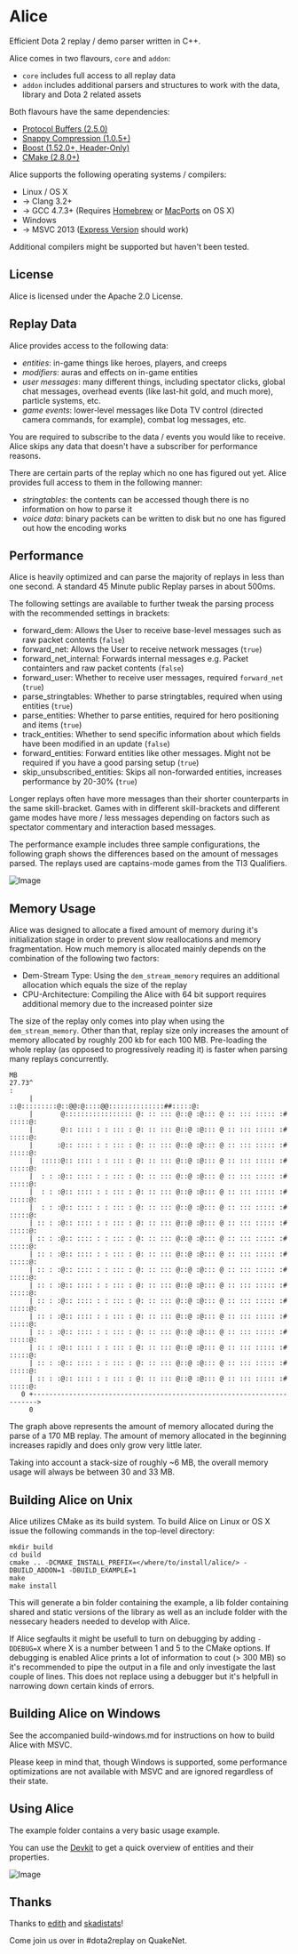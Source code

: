 Alice
=====

Efficient Dota 2 replay / demo parser written in C++.

Alice comes in two flavours, `core` and `addon`:

 - `core` includes full access to all replay data
 - `addon` includes additional parsers and structures to work with the data, library and Dota 2 related assets

Both flavours have the same dependencies:

 - [Protocol Buffers (2.5.0)](http://code.google.com/p/protobuf/)
 - [Snappy Compression (1.0.5+)](http://code.google.com/p/snappy/)
 - [Boost (1.52.0+, Header-Only)](http://www.boost.org/)
 - [CMake (2.8.0+)](http://www.cmake.org/)

Alice supports the following operating systems / compilers:

 - Linux / OS X
 - -> Clang 3.2+
 - -> GCC 4.7.3+ (Requires [Homebrew](http://brew.sh/) or [MacPorts](https://www.macports.org/) on OS X)
 - Windows
 - -> MSVC 2013 ([Express Version](http://www.visualstudio.com/downloads/download-visual-studio-vs#d-express-windows-desktop) should work)

Additional compilers might be supported but haven't been tested.

License
-------

Alice is licensed under the Apache 2.0 License.

Replay Data
-----------

Alice provides access to the following data:

 - _entities_: in-game things like heroes, players, and creeps
 - _modifiers_: auras and effects on in-game entities
 - _user messages_: many different things, including spectator clicks, global chat messages, overhead
   events (like last-hit gold, and much more), particle systems, etc.
 - _game events_: lower-level messages like Dota TV control (directed camera commands, for example),
   combat log messages, etc.

You are required to subscribe to the data / events you would like to receive. Alice skips any data that doesn't
have a subscriber for performance reasons.

There are certain parts of the replay which no one has figured out yet. Alice provides full access to them
in the following manner:

 - _stringtables_: the contents can be accessed though there is no information on how to parse it
 - _voice data_: binary packets can be written to disk but no one has figured out how the encoding works

Performance
-----------

Alice is heavily optimized and can parse the majority of replays in less than one second. A standard 45 Minute public
Replay parses in about 500ms.

The following settings are available to further tweak the parsing process with the recommended settings in brackets:

 - forward_dem: Allows the User to receive base-level messages such as raw packet contents (`false`)
 - forward_net: Allows the User to receive network messages (`true`)
 - forward_net_internal: Forwards internal messages e.g. Packet containters and raw packet contents (`false`)
 - forward_user: Whether to receive user messages, required `forward_net` (`true`)
 - parse_stringtables: Whether to parse stringtables, required when using entities (`true`)
 - parse_entities: Whether to parse entities, required for hero positioning and items (`true`)
 - track_entities: Whether to send specific information about which fields have been modified in an update (`false`)
 - forward_entities: Forward entities like other messages. Might not be required if you have a good parsing setup (`true`)
 - skip_unsubscribed_entities: Skips all non-forwarded entities, increases performance by 20-30% (`true`)

Longer replays often have more messages than their shorter counterparts in the same skill-bracket.
Games with in different skill-brackets and different game modes have more / less messages depending on factors such as
spectator commentary and interaction based messages.

The performance example includes three sample configurations, the following graph shows the differences based on the amount
of messages parsed. The replays used are captains-mode games from the TI3 Qualifiers.

![Image](https://raw.github.com/AliceStats/Alice/master/doc/performance/graph.png)

Memory Usage
------------

Alice was designed to allocate a fixed amount of memory during it's initialization stage in order to prevent slow
reallocations and memory fragmentation. How much memory is allocated mainly depends on the combination of the
following two factors:

 - Dem-Stream Type: Using the `dem_stream_memory` requires an additional allocation which equals the size of the replay
 - CPU-Architecture: Compiling the Alice with 64 bit support requires additional memory due to the increased pointer size

The size of the replay only comes into play when using the `dem_stream_memory`. Other than that, replay size only increases
the amount of memory allocated by roughly 200 kb for each 100 MB. Pre-loading the whole replay (as opposed to progressively
reading it) is faster when parsing many replays concurrently.

    MB
    27.73^                                                                       :
         |                        ::@:::::::::@::@@:@::::@@::::::::::::::##:::::@:
         |       @::::::::::::::::: @: :: ::: @::@ :@::: @ :: ::: ::::: :# :::::@:
         |       @:: :::: : : ::: : @: :: ::: @::@ :@::: @ :: ::: ::::: :# :::::@:
         |      :@:: :::: : : ::: : @: :: ::: @::@ :@::: @ :: ::: ::::: :# :::::@:
         |  :::::@:: :::: : : ::: : @: :: ::: @::@ :@::: @ :: ::: ::::: :# :::::@:
         |  : : :@:: :::: : : ::: : @: :: ::: @::@ :@::: @ :: ::: ::::: :# :::::@:
         |  : : :@:: :::: : : ::: : @: :: ::: @::@ :@::: @ :: ::: ::::: :# :::::@:
         |  : : :@:: :::: : : ::: : @: :: ::: @::@ :@::: @ :: ::: ::::: :# :::::@:
         | :: : :@:: :::: : : ::: : @: :: ::: @::@ :@::: @ :: ::: ::::: :# :::::@:
         | :: : :@:: :::: : : ::: : @: :: ::: @::@ :@::: @ :: ::: ::::: :# :::::@:
         | :: : :@:: :::: : : ::: : @: :: ::: @::@ :@::: @ :: ::: ::::: :# :::::@:
         | :: : :@:: :::: : : ::: : @: :: ::: @::@ :@::: @ :: ::: ::::: :# :::::@:
         | :: : :@:: :::: : : ::: : @: :: ::: @::@ :@::: @ :: ::: ::::: :# :::::@:
         | :: : :@:: :::: : : ::: : @: :: ::: @::@ :@::: @ :: ::: ::::: :# :::::@:
         | :: : :@:: :::: : : ::: : @: :: ::: @::@ :@::: @ :: ::: ::::: :# :::::@:
         | :: : :@:: :::: : : ::: : @: :: ::: @::@ :@::: @ :: ::: ::::: :# :::::@:
         | :: : :@:: :::: : : ::: : @: :: ::: @::@ :@::: @ :: ::: ::::: :# :::::@:
         | :: : :@:: :::: : : ::: : @: :: ::: @::@ :@::: @ :: ::: ::::: :# :::::@:
         | :: : :@:: :::: : : ::: : @: :: ::: @::@ :@::: @ :: ::: ::::: :# :::::@:
       0 +----------------------------------------------------------------------->
         0

The graph above represents the amount of memory allocated during the parse of a 170 MB replay. The amount of memory
allocated in the beginning increases rapidly and does only grow very little later.

Taking into account a stack-size of roughly ~6 MB, the overall memory usage will always be between 30 and 33 MB.

Building Alice on Unix
----------------------

Alice utilizes CMake as its build system. To build Alice on Linux or OS X issue the following commands in the top-level
directory:

    mkdir build
    cd build
    cmake .. -DCMAKE_INSTALL_PREFIX=</where/to/install/alice/> -DBUILD_ADDON=1 -DBUILD_EXAMPLE=1
    make
    make install

This will generate a bin folder containing the example, a lib folder containing shared and static versions of
the library as well as an include folder with the nessecary headers needed to develop with Alice.

If Alice segfaults it might be usefull to turn on debugging by adding `-DDEBUG=X` where X is a number between 1 and 5
to the CMake options. If debugging is enabled Alice prints a lot of information to cout (> 300 MB) so it's recommended
to pipe the output in a file and only investigate the last couple of lines. This does not replace using a debugger but
it's helpfull in narrowing down certain kinds of errors.

Building Alice on Windows
-------------------------

See the accompanied build-windows.md for instructions on how to build Alice with MSVC.

Please keep in mind that, though Windows is supported, some performance optimizations are not available with MSVC
and are ignored regardless of their state.


Using Alice
-----------

The example folder contains a very basic usage example.

You can use the [Devkit](https://github.com/AliceStats/DevKit) to get a quick overview of entities and their properties.

![Image](https://raw.github.com/AliceStats/DevKit/master/doc/screenshot.png)

Thanks
------

Thanks to [edith](https://github.com/dschleck/edith) and [skadistats](https://github.com/skadistats/)!

Come join us over in #dota2replay on QuakeNet.
